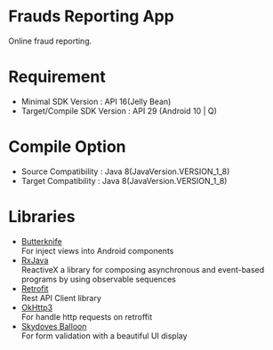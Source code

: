 # Frauds Reporting App
Online fraud reporting.

# Requirement
* Minimal SDK Version : API 16(Jelly Bean)     
* Target/Compile SDK Version : API 29 (Android 10 | Q)

# Compile Option
* Source Compatibility : Java 8(JavaVersion.VERSION_1_8)     
* Target Compatibility : Java 8(JavaVersion.VERSION_1_8)   

# Libraries
* [Butterknife](https://github.com/JakeWharton/butterknife)   
For inject views into Android components
* [RxJava](https://github.com/ReactiveX/RxJava)   
ReactiveX a library for composing asynchronous and event-based programs by using observable sequences
* [Retrofit](https://github.com/square/retrofit)   
Rest API Client library   
* [OkHttp3](https://square.github.io/okhttp/4.x/okhttp/okhttp3/)  
For handle http requests on retroffit
* [Skydoves Balloon](https://github.com/skydoves/Balloon)   
For form validation with a beautiful UI display

